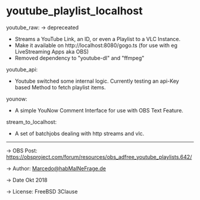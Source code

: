 # youtube_playlist_localhost
	
youtube_raw: -> depreceated
- Streams a YouTube Link, an ID, or even a Playlist to a VLC Instance.
- Make it available on http://localhost:8080/gogo.ts (for use with eg LiveStreaming Apps aka OBS)
- Removed dependency to "youtube-dl" and "ffmpeg"

youtube_api:
- Youtube switched some internal logic. Currently testing an api-Key based Method to fetch playlist items.

younow:
- A simple YouNow Comment Interface for use with OBS Text Feature.  

stream_to_localhost:
- A set of batchjobs dealing with http streams and vlc.

-------------------

-> OBS Post: https://obsproject.com/forum/resources/obs_adfree_youtube_playlists.642/

-> Author: Marcedo@habMalNeFrage.de

-> Date Okt 2018

-> License: FreeBSD 3Clause

